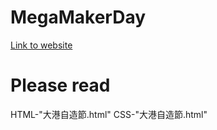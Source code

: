 # MegaMakerDay
[Link to website](https://justinshih0918.github.io/%E5%A4%A7%E6%B8%AF%E8%87%AA%E9%80%A0%E7%AF%80.html)

# Please read
HTML-"大港自造節.html"
CSS-"大港自造節.html"
